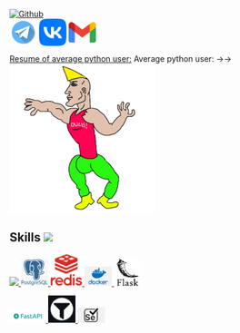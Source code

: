 
[![Github](https://img.shields.io/github/followers/bubblesortdudoser?label=Follow&style=social)](https://github.com/bubblesortdudoser)
<br/>
<a href = 'https://t.me/donqhomo'> <img width = '48px' align= 'center' src="https://github.com/bubblesortdudoser/bubblesortdudoser/blob/main/img/telegram-icon.png"/></a> 
<a href = 'https://vk.com/bogomoloviv'> <img width = '48px' align= 'center' src="https://github.com/bubblesortdudoser/bubblesortdudoser/blob/main/img/vk-icon.png"/></a> 
<a href = 'https://mail.google.com/mail/?view=cm&source=mailto&to=qhomop@gmail.com'> <img width = '48px' align= 'center' src="https://github.com/bubblesortdudoser/bubblesortdudoser/blob/main/img/gmail-icon.png"/></a> 

[Resume of average python user:](https://docs.google.com/document/d/1hvXMOy-faORywFbC-LexXfW8WvGdirFfstURlDiD2BU/edit#heading=h.qetebnx38gvk)
Average python user: →→
<img width = '256px' align= 'center' src="https://github.com/bubblesortdudoser/bubblesortdudoser/blob/main/img/Chad.png"/>
<br/>

<div>

<h2> Skills <img src = "https://media2.giphy.com/media/QssGEmpkyEOhBCb7e1/giphy.gif?cid=ecf05e47a0n3gi1bfqntqmob8g9aid1oyj2wr3ds3mg700bl&rid=giphy.gif" width = 32px> </h2>
<a href= https://github.com/bubblesortdudoser?tab=repositories&q=&type=&language=python&sort= > <img width ='32px' src ='https://raw.githubusercontent.com/rahulbanerjee26/githubAboutMeGenerator/main/icons/python.svg'> </a>
<a href= https://github.com/bubblesortdudoser > <img width ='48px' src ='https://github.com/bubblesortdudoser/bubblesortdudoser/blob/main/img/pg.png'> </a>
<a href= https://github.com/bubblesortdudoser > <img width ='56px' src ='https://github.com/bubblesortdudoser/bubblesortdudoser/blob/main/img/redis.png'> </a>
<a href= https://github.com/bubblesortdudoser > <img width ='48px' src ='https://github.com/bubblesortdudoser/bubblesortdudoser/blob/main/img/dcoker.png'> </a>
<a href= https://github.com/bubblesortdudoser > <img width ='48px' src ='https://github.com/bubblesortdudoser/bubblesortdudoser/blob/main/img/flask.png'> </a>

<a href= https://github.com/bubblesortdudoser > <img width ='64px' src ='https://github.com/bubblesortdudoser/bubblesortdudoser/blob/main/img/fastapi.png'> </a>
<a href= https://github.com/bubblesortdudoser > <img width ='48px' src ='https://github.com/bubblesortdudoser/bubblesortdudoser/blob/main/img/pydantic.png'> </a>
<a href= https://github.com/bubblesortdudoser > <img width ='48px' src ='https://github.com/bubblesortdudoser/bubblesortdudoser/blob/main/img/selenium.png'> </a>

<br>

</div>
